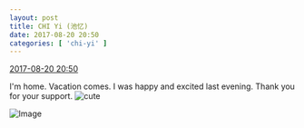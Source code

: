```yaml
---
layout: post
title: CHI Yi (池忆)
date: 2017-08-20 20:50
categories: [ 'chi-yi' ]
---
```


<div class="weibo-info">
  <a href="http://weibo.com/6117581836/Fi0DQyBxB">2017-08-20 20:50</a>
</div>

I'm home. Vacation comes. I was happy and excited last evening. Thank you for your support. ![cute](http://img.t.sinajs.cn/t4/appstyle/expression/ext/normal/14/tza_org.gif)

<!-- more -->

![Image](http://wx2.sinaimg.cn/mw690/006G0KuMly1fiqhasdpxkj30k00qondi.jpg)
